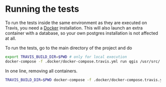 # Running the tests

To run the tests inside the same environment as they are executed on Travis,
you need a [Docker](https://www.docker.com/) installation. This will also launch an extra container
with a database, so your own postgres installation is not affected at all.

To run the tests, go to the main directory of the project and do

```sh
export TRAVIS_BUILD_DIR=$PWD # only for local execution
docker-compose -f .docker/docker-compose.travis.yml run qgis /usr/src/.docker/run-docker-tests.sh
```

In one line, removing all containers.
```sh
TRAVIS_BUILD_DIR=$PWD docker-compose -f .docker/docker-compose.travis.yml run qgis /usr/src/.docker/run-docker-tests.sh; TRAVIS_BUILD_DIR=$PWD docker-compose -f .docker/docker-compose.travis.yml rm -s -f
```
